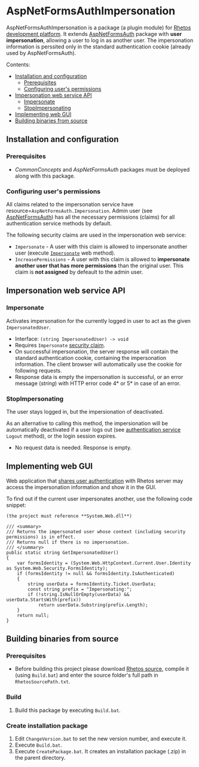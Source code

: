 AspNetFormsAuthImpersonation
============================

AspNetFormsAuthImpersonation is a package (a plugin module) for [Rhetos development platform](https://github.com/Rhetos/Rhetos).
It extends [AspNetFormsAuth](https://github.com/Rhetos/Rhetos/tree/master/AspNetFormsAuth) package with **user impersonation**,
allowing a user to log in as another user.
The impersonation information is perssited only in the standard authentication cookie (already used by AspNetFormsAuth).

Contents:

* [Installation and configuration](#installation-and-configuration)
    * [Prerequisites](#prerequisites)
    * [Configuring user's permissions](#configuring-user-s-permissions)
* [Impersonation web service API](#impersonation-web-service-api)
    * [Impersonate](#impersonate)
    * [StopImpersonating](#stopimpersonating)
* [Implementing web GUI](#implementing-web-gui)
* [Building binaries from source](#building-binaries-from-source)


## Installation and configuration

### Prerequisites

* *CommonConcepts* and *AspNetFormsAuth* packages must be deployed along with this package.

### Configuring user's permissions

All claims related to the impersonation service have resource=`AspNetFormsAuth.Impersonation`.
Admin user (see [AspNetFormsAuth](https://github.com/Rhetos/Rhetos/tree/master/AspNetFormsAuth)) has all the necessary permissions (claims) for all authentication service methods by default.

The following security claims are used in the impersonation web service:

* `Impersonate` - A user with this claim is allowed to impersonate another user (execute [`Impersonate`](#impersonate) web method).
* `IncreasePermissions` - A user with this claim is allowed to **impersonate another user that has more permissions** than the original user.
  This claim is **not assigned** by defeault to the admin user. 


## Impersonation web service API

### Impersonate

Activates impersonation for the currently logged in user to act as the given `ImpersonatedUser`.

* Interface: `(string ImpersonatedUser) -> void`
* Requires `Impersonate` [security claim](#configuring-user-s-permissions).
* On successful impersonation, the server response will contain the standard authentication cookie,
  containing the impersonation information.
  The client browser will automatically use the cookie for following requests.
* Response data is empty the impersonation is successful,
  or an error message (*string*) with HTTP error code 4* or 5* in case of an error.

### StopImpersonating

The user stays logged in, but the impersionation of deactivated.

As an alternative to calling this method, the impersionation will be automatically deactivated if a user logs out
(see [authentication service](https://github.com/Rhetos/Rhetos/tree/master/AspNetFormsAuth) `Logout` method),
or the login session expires.

* No request data is needed. Response is empty.


## Implementing web GUI

Web application that [shares user authentication](https://github.com/Rhetos/Rhetos/tree/master/AspNetFormsAuth#sharing-the-authentication-across-web-applications)
with Rhetos server may access the impersonation information and show it in the GUI.

To find out if the current user impersonates another, use the following code snippet:

    (the project must reference **System.Web.dll**)
    
    /// <summary>
    /// Returns the impersonated user whose context (including security permissions) is in effect.
    /// Returns null if there is no impersonation.
    /// </summary>
    public static string GetImpersonatedUser()
    {
        var formsIdentity = (System.Web.HttpContext.Current.User.Identity as System.Web.Security.FormsIdentity);
        if (formsIdentity != null && formsIdentity.IsAuthenticated)
        {
            string userData = formsIdentity.Ticket.UserData;
            const string prefix = "Impersonating:";
            if (!string.IsNullOrEmpty(userData) && userData.StartsWith(prefix))
                return userData.Substring(prefix.Length);
        }
        return null;
    }


## Building binaries from source

### Prerequisites

* Before building this project please download [Rhetos source](https://github.com/Rhetos/Rhetos),
  compile it (using `Build.bat`) and enter the source folder's full path in `RhetosSourcePath.txt`.

### Build

1. Build this package by executing `Build.bat`.

### Create installation package

1. Edit `ChangeVersion.bat` to set the new version number, and execute it.
2. Execute `Build.bat`.
3. Execute `CreatePackage.bat`. It creates an installation package (.zip) in the parent directory.
